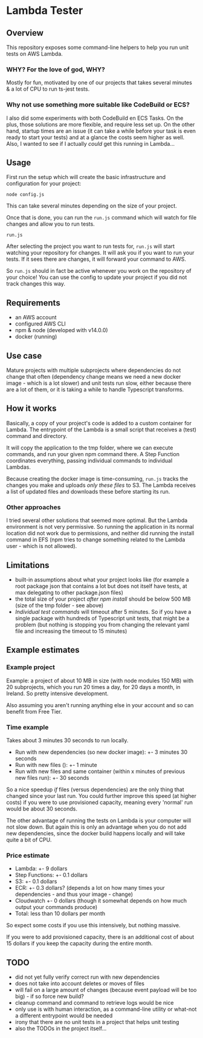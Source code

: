 # Lambda Tester

## Overview

This repository exposes some command-line helpers to help you run unit tests on AWS Lambda.

### WHY? For the love of god, WHY?

Mostly for fun, motivated by one of our projects that takes several minutes & a lot of CPU to run ts-jest tests.

### Why not use something more suitable like CodeBuild or ECS?

I also did some experiments with both CodeBuild en ECS Tasks. On the plus, those solutions are more flexible, 
and require less set up. On the other hand, startup times are an issue (it can take a while before your task is even ready to start your tests) 
and at a glance the costs seem higher as well. Also, I wanted to see if I actually *could* get this running in Lambda...

## Usage

First run the setup which will create the basic infrastructure and configuration for your project:

```
node config.js
```

This can take several minutes depending on the size of your project.

Once that is done, you can run the `run.js` command which will watch for file changes and allow you to run tests.

```
run.js
```

After selecting the project you want to run tests for, `run.js` will start watching your repository for changes. 
It will ask you if you want to run your tests. If it sees there are changes, it will forward your command to AWS.

So `run.js` should in fact be active whenever you work on the repository of your choice! You can use the config to update your project if you did not track changes this way.

## Requirements

- an AWS account
- configured AWS CLI
- npm & node (developed with v14.0.0)
- docker (running)

## Use case

Mature projects with multiple subprojects where dependencies do not change that often (dependency change means we need a new docker image - which is a lot slower) and unit tests run slow, either
because there are a lot of them, or it is taking a while to handle Typescript transforms.

## How it works

Basically, a copy of your project's code is added to a custom container for Lambda. The entrypoint of the Lambda is a small script that receives a (test) command and directory.

It will copy the application to the tmp folder, where we can execute commands, and run your given npm command there. A Step Function coordinates everything, passing individual commands to individual Lambdas. 

Because creating the docker image is time-consuming, `run.js` tracks the changes you make and uploads *only these files* to S3. The Lambda receives a list of updated files and downloads these before starting its run.

### Other approaches

I tried several other solutions that seemed more optimal. But the Lambda environment is not very permissive. 
So running the application in its normal location did not work due to permissions, and neither did running the install command in EFS (npm tries to change something related to the Lambda user - which is not allowed). 

## Limitations

- built-in assumptions about what your project looks like (for example a root package json that contains a lot but does not itself have tests, 
  at max delegating to other package.json files)
- the total size of your project *after npm install* should be below 500 MB (size of the tmp folder - see above)
- *Individual test commands* will timeout after 5 minutes. So if you have a single package with hundreds of Typescript unit tests, that might be a problem
  (but nothing is stopping you from changing the relevant yaml file and increasing the timeout to 15 minutes)

## Example estimates

### Example project

Example: a project of about 10 MB in size (with node modules 150 MB) with 20 subprojects, which you run 20 times a day, for 20 days a month, in Ireland. So pretty intensive development.

Also assuming you aren't running anything else in your account and so can benefit from Free Tier.

### Time example

Takes about 3 minutes 30 seconds to run locally.

- Run with new dependencies (so new docker image): +- 3 minutes 30 seconds
- Run with new files (): +- 1 minute
- Run with new files and same container (within x minutes of previous new files run): +- 30 seconds

So a nice speedup *if* files (versus dependencies) are the only thing that changed since your last run. You could further improve this speed (at higher costs) 
if you were to use provisioned capacity, meaning every 'normal' run would be about 30 seconds.

The other advantage of running the tests on Lambda is your computer will not slow down. But again this is only an advantage
when you do not add new dependencies, since the docker build happens locally and will take quite a bit of CPU.

### Price estimate

- Lambda: +- 9 dollars
- Step Functions: +- 0.1 dollars
- S3: +- 0.1 dollars 
- ECR: +- 0.3 dollars? (depends a lot on how many times your dependencies - and thus your image - change)
- Cloudwatch +- 0 dollars (though it somewhat depends on how much output your commands produce)
- Total: less than 10 dollars per month

So expect some costs if you use this intensively, but nothing massive.

If you were to add provisioned capacity, there is an additional cost of about 15 dollars if you keep the capacity during the entire month.

## TODO

- did not yet fully verify correct run with new dependencies
- does not take into account deletes or moves of files
- will fail on a large amount of changes (because event payload will be too big) - if so force new build?
- cleanup command and command to retrieve logs would be nice
- only use is with human interaction, as a command-line utility or what-not a different entrypoint would be needed
- irony that there are no unit tests in a project that helps unit testing
- also the TODOs in the project itself...
